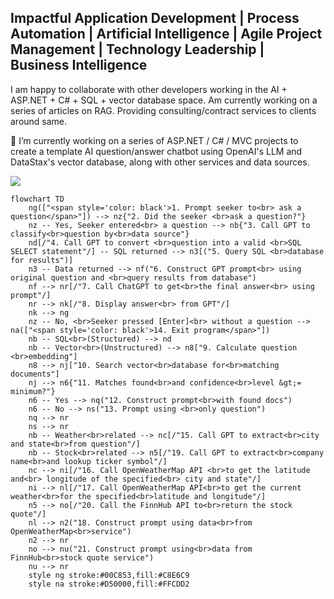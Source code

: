 ## Impactful Application Development | Process Automation | Artificial Intelligence | Agile Project Management | Technology Leadership | Business Intelligence

I am happy to collaborate with other developers working in the AI + ASP.NET + C# + SQL + vector database space. Am currently working on a series of articles on RAG. Providing consulting/contract services to clients around same. 

🔭 I’m currently working on a series of ASP.NET / C# / MVC projects to create a template AI question/answer chatbot using OpenAI's LLM and DataStax's vector database, along with other services and data sources.
<!--
**megerow/megerow** is a ✨ _special_ ✨ repository because its `README.md` (this file) appears on your GitHub profile.

Here are some ideas to get you started:

- 🔭 I’m currently working on ...
- 🌱 I’m currently learning ...
- 👯 I’m looking to collaborate on ...
- 🤔 I’m looking for help with ...
- 💬 Ask me about ...
- 📫 How to reach me: ...
- 😄 Pronouns: ...
- ⚡ Fun fact: ...
-->

<img src='[../gerow1.jpg](https://github.com/megerow/megerow/blob/main/gerow1.jpg)' />

```mermaid
flowchart TD
    ng(["<span style='color: black'>1. Prompt seeker to<br> ask a question</span>"]) --> nz{"2. Did the seeker <br>ask a question?"}
    nz -- Yes, Seeker entered<br> a question --> nb{"3. Call GPT to classify<br>question by<br>data source"}
    nd[/"4. Call GPT to convert <br>question into a valid <br>SQL SELECT statement"/] -- SQL returned --> n3[("5. Query SQL <br>database for results")]
    n3 -- Data returned --> nf("6. Construct GPT prompt<br> using original question and <br>query results from database")
    nf --> nr[/"7. Call ChatGPT to get<br>the final answer<br> using prompt"/]
    nr --> nk[/"8. Display answer<br> from GPT"/]
    nk --> ng
    nz -- No, <br>Seeker pressed [Enter]<br> without a question --> na(["<span style='color: black'>14. Exit program</span>"])
    nb -- SQL<br>(Structured) --> nd
    nb -- Vector<br>(Unstructured) --> n8["9. Calculate question <br>embedding"]
    n8 --> nj["10. Search vector<br>database for<br>matching documents"]
    nj --> n6{"11. Matches found<br>and confidence<br>level &gt;= minimum?"}
    n6 -- Yes --> nq("12. Construct prompt<br>with found docs")
    n6 -- No --> ns("13. Prompt using <br>only question")
    nq --> nr
    ns --> nr
    nb -- Weather<br>related --> nc[/"15. Call GPT to extract<br>city and state<br>from question"/]
    nb -- Stock<br>related --> n5[/"19. Call GPT to extract<br>company name<br>and lookup ticker symbol"/]
    nc --> ni[/"16. Call OpenWeatherMap API <br>to get the latitude and<br> longitude of the specified<br> city and state"/]
    ni --> nl[/"17. Call OpenWeatherMap API<br>to get the current weather<br>for the specified<br>latitude and longitude"/]
    n5 --> no[/"20. Call the FinnHub API to<br>return the stock quote"/]
    nl --> n2("18. Construct prompt using data<br>from OpenWeatherMap<br>service")
    n2 --> nr
    no --> nu("21. Construct prompt using<br>data from FinnHub<br>stock quote service")
    nu --> nr
    style ng stroke:#00C853,fill:#C8E6C9
    style na stroke:#D50000,fill:#FFCDD2


```
